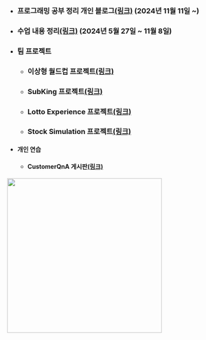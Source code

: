 - ### 프로그래밍 공부 정리 개인 블로그[(링크)](https://inblog.ai/devleekangho) (2024년 11월 11일 ~)

- ### 수업 내용 정리[(링크)](https://github.com/LeeKangHo1/My-Java-study) (2024년 5월 27일 ~ 11월 8일)

- ### 팀 프로젝트
	- ### 이상형 월드컵 프로젝트[(링크)](https://github.com/LeeKangHo1/projectwc)
	- ### SubKing 프로젝트[(링크)](https://github.com/LeeKangHo1/SUBKINGproject)
	- ### Lotto Experience 프로젝트[(링크)](https://github.com/LeeKangHo1/lottoTeam3)
	- ### Stock Simulation 프로젝트[(링크)](https://github.com/LeeKangHo1/Magnificent_Architects)

- #### 개인 연습
	- #### CustomerQnA 게시판[(링크)](https://github.com/LeeKangHo1/CustomerQnA)
 <a href="https://github.com/LeeKangHo1">
  <img src="https://github-readme-stats.vercel.app/api?username=LeeKangHo1&locale=kr" width="360"/>
 </a>
